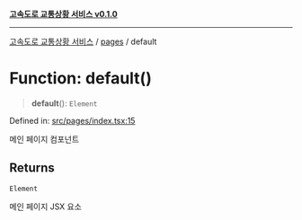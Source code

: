 [**고속도로 교통상황 서비스 v0.1.0**](../../README.md)

***

[고속도로 교통상황 서비스](../../modules.md) / [pages](../README.md) / default

# Function: default()

> **default**(): `Element`

Defined in: [src/pages/index.tsx:15](https://github.com/ksheyon123/road-status-preview/blob/d56258a23fae54155a9cd30000ae39fff6269a67/src/pages/index.tsx#L15)

메인 페이지 컴포넌트

## Returns

`Element`

메인 페이지 JSX 요소
